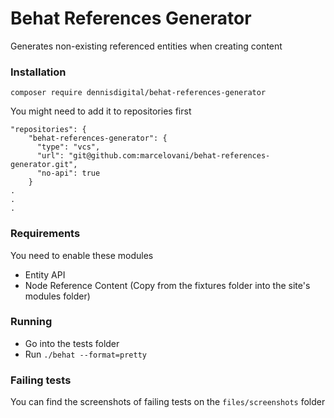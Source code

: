 # Behat References Generator
Generates non-existing referenced entities when creating content

### Installation
`composer require dennisdigital/behat-references-generator`

You might need to add it to repositories first
```
"repositories": {
    "behat-references-generator": {
      "type": "vcs",
      "url": "git@github.com:marcelovani/behat-references-generator.git",
      "no-api": true
    }
.
.
.
```

### Requirements
You need to enable these modules
- Entity API
- Node Reference Content (Copy from the fixtures folder into the site's modules folder)

### Running
- Go into the tests folder
- Run `./behat --format=pretty`

### Failing tests
You can find the screenshots of failing tests on the `files/screenshots` folder
